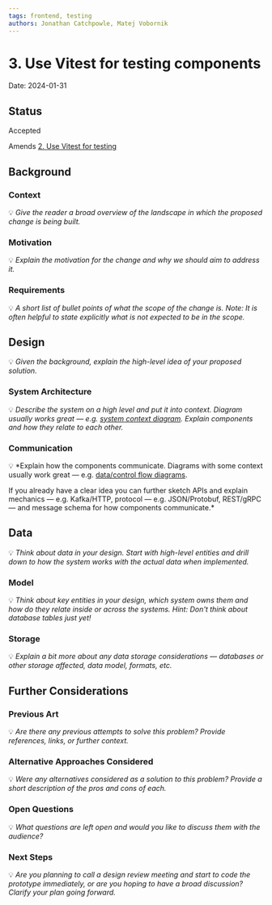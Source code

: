 ```yaml
---
tags: frontend, testing
authors: Jonathan Catchpowle, Matej Vobornik
---
```


# 3. Use Vitest for testing components

Date: 2024-01-31

## Status

Accepted

Amends [2. Use Vitest for testing](0002-use-vitest-for-testing.md)

## Background

### Context

💡 _Give the reader a broad overview of the landscape in which the proposed change is being built._

### Motivation

💡 _Explain the motivation for the change and why we should aim to address it._

### Requirements

💡 _A short list of bullet points of what the scope of the change is.
Note: It is often helpful to state explicitly what is not expected to be in the scope._

## Design

💡 _Given the background, explain the high-level idea of your proposed solution._

### System Architecture

💡 _Describe the system on a high level and put it into context. Diagram usually works great — e.g. [system context diagram](https://en.wikipedia.org/wiki/System_context_diagram). Explain components and how they relate to each other._

### Communication

💡 \*Explain how the components communicate. Diagrams with some context usually work great — e.g. [data/control flow diagrams](https://lh3.googleusercontent.com/sdy9Au0Ibv3aseGZyIKNwivgqnaZ0FqF1mUgIzZY7ZIqppJeZVqUl3Iundy0qzwJLSMdFyA-oysP5YGv5pNYpI11m9A5AY0Oqdqj=s0).

If you already have a clear idea you can further sketch APIs and explain mechanics — e.g. Kafka/HTTP, protocol — e.g. JSON/Protobuf, REST/gRPC — and message schema for how components communicate.\*

## Data

💡 _Think about data in your design. Start with high-level entities and drill down to how the system works with the actual data when implemented._

### Model

💡 _Think about key entities in your design, which system owns them and how do they relate inside or across the systems._
_Hint: Don't think about database tables just yet!_

### Storage

💡 _Explain a bit more about any data storage considerations — databases or other storage affected, data model, formats, etc._

## Further Considerations

### Previous Art

💡 _Are there any previous attempts to solve this problem? Provide references, links, or further context._

### Alternative Approaches Considered

💡 _Were any alternatives considered as a solution to this problem? Provide a short description of the pros and cons of each._

### Open Questions

💡 _What questions are left open and would you like to discuss them with the audience?_

### Next Steps

💡 _Are you planning to call a design review meeting and start to code the prototype immediately, or are you hoping to have a broad discussion? Clarify your plan going forward._

